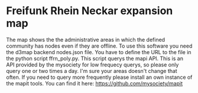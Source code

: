 # Freifunk Rhein Neckar expansion map
The map shows the the administrative areas in which the defined community has nodes even if they are offline.
To use this software you need the d3map backend nodes.json file. You have to define the URL to the file
in the python script ffrn_poly.py. This script querys the mapi API. This is an API provided by the mysociety
for low frequecy querys, so please only query one or two times a day. I'm sure your areas doesn't change that often.
If you need to query more frequently please install an own instance of the mapit tools. You can find it here:
https://github.com/mysociety/mapit
